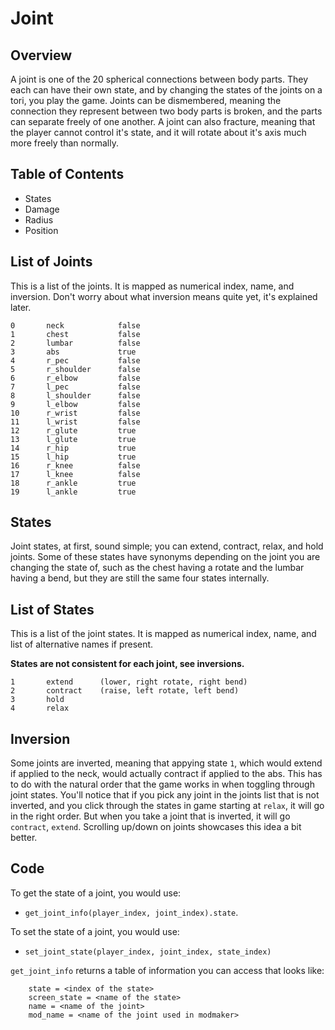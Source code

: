 # Joint

## Overview

A joint is one of the 20 spherical connections between body parts. They each can have their own state, and by changing the states of the joints on a tori, you play the game. Joints can be dismembered, meaning the connection they represent between two body parts is broken, and the parts can separate freely of one another. A joint can also fracture, meaning that the player cannot control it's state, and it will rotate about it's axis much more freely than normally.

## Table of Contents

- States
- Damage
- Radius
- Position

## List of Joints
This is a list of the joints. It is mapped as numerical index, name, and inversion. Don't worry about what inversion means quite yet, it's explained later.
```
0       neck            false
1       chest           false
2       lumbar          false
3       abs             true
4       r_pec           false
5       r_shoulder      false
6       r_elbow         false
7       l_pec           false
8       l_shoulder      false
9       l_elbow         false
10      r_wrist         false
11      l_wrist         false
12      r_glute         true
13      l_glute         true
14      r_hip           true
15      l_hip           true
16      r_knee          false
17      l_knee          false
18      r_ankle         true
19      l_ankle         true
```

## States

Joint states, at first, sound simple; you can extend, contract, relax, and hold joints. Some of these states have synonyms depending on the joint you are changing the state of, such as the chest having a rotate and the lumbar having a bend, but they are still the same four states internally.

## List of States

This is a list of the joint states. It is mapped as numerical index, name, and list of alternative names if present. 

**States are not consistent for each joint, see inversions.**
```
1       extend      (lower, right rotate, right bend)
2       contract    (raise, left rotate, left bend)
3       hold
4       relax
```

## Inversion

Some joints are inverted, meaning that appying state `1`, which would extend if applied to the neck, would actually contract if applied to the abs. This has to do with the natural order that the game works in when toggling through joint states. You'll notice that if you pick any joint in the joints list that is not inverted, and you click through the states in game starting at `relax`, it will go in the right order. But when you take a joint that is inverted, it will go `contract`, `extend`. Scrolling up/down on joints showcases this idea a bit better.

## Code

To get the state of a joint, you would use:

- `get_joint_info(player_index, joint_index).state`.

 To set the state of a joint, you would use:

- `set_joint_state(player_index, joint_index, state_index)`

`get_joint_info` returns a table of information you can access that looks like:

```
    state = <index of the state>
    screen_state = <name of the state>
    name = <name of the joint>
    mod_name = <name of the joint used in modmaker>
```


